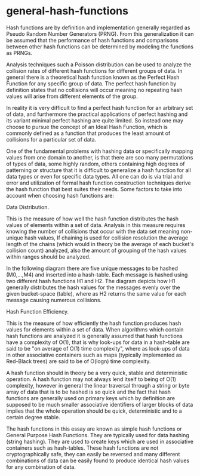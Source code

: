 # general-hash-functions
Hash functions are by definition and implementation generally regarded as Pseudo Random Number Generators (PRNG). From this generalization it can be assumed that the performance of hash functions and comparisons between other hash functions can be determined by modeling the functions as PRNGs. 

 Analysis techniques such a Poisson distribution can be used to analyze the collision rates of different hash functions for different groups of data. In general there is a theoretical hash function known as the Perfect Hash Function for any specific group of data. The perfect hash function by definition states that no collisions will occur meaning no repeating hash values will arise from different elements of the group.

In reality it is very difficult to find a perfect hash function for an arbitrary set of data, and furthermore the practical applications of perfect hashing and its variant minimal perfect hashing are quite limited. So instead one may choose to pursue the concept of an Ideal Hash Function, which is commonly defined as a function that produces the least amount of collisions for a particular set of data.

One of the fundamental problems with hashing data or specifically mapping values from one domain to another, is that there are soo many permutations of types of data, some highly random, others containing high degrees of patterning or structure that it is difficult to generalize a hash function for all data types or even for specific data types. All one can do is via trial and error and utilization of formal hash function construction techniques derive the hash function that best suites their needs. Some factors to take into account when choosing hash functions are:  
 
 Data Distribution.

This is the measure of how well the hash function distributes the hash values of elements within a set of data. Analysis in this measure requires knowing the number of collisions that occur with the data set meaning non-unique hash values, If chaining is used for collision resolution the average length of the chains (which would in theory be the average of each bucket's collision count) analyzed, also the amount of grouping of the hash values within ranges should be analyzed.

In the following diagram there are five unique messages to be hashed (M0,...,M4) and inserted into a hash-table. Each message is hashed using two different hash functions H1 and H2. The diagram depicts how H1 generally distributes the hash values for the messages evenly over the given bucket-space (table), where as H2 returns the same value for each message causing numerous collisions. 

Hash Function Efficiency.

This is the measure of how efficiently the hash function produces hash values for elements within a set of data. When algorithms which contain hash functions are analyzed it is generally assumed that hash functions have a complexity of O(1), that is why look-ups for data in a hash-table are said to be "on average of O(1) time complexity", where as look-ups of data in other associative containers such as maps (typically implemented as Red-Black trees) are said to be of O(logn) time complexity.

A hash function should in theory be a very quick, stable and deterministic operation. A hash function may not always lend itself to being of O(1) complexity, however in general the linear traversal through a string or byte array of data that is to be hashed is so quick and the fact that hash functions are generally used on primary keys which by definition are supposed to be much smaller associative identifiers of larger blocks of data implies that the whole operation should be quick, deterministic and to a certain degree stable.

The hash functions in this essay are known as simple hash functions or General Purpose Hash Functions. They are typically used for data hashing (string hashing). They are used to create keys which are used in associative containers such as hash-tables. These hash functions are not cryptographically safe, they can easily be reversed and many different combinations of data can be easily found to produce identical hash values for any combination of data. 
